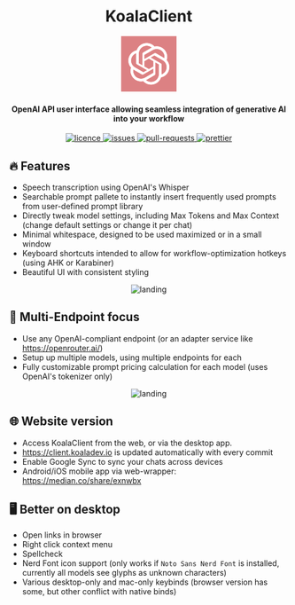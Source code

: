 <h1 align="center"><b>KoalaClient</b></h1>

<p align="center">
    <a href="https://client.koaladev.io" target="_blank"><img src="public/apple-touch-icon.png" alt="KoalaClient Icon" width="100" /></a>
</p>

<h4 align="center"><b>OpenAI API user interface allowing seamless integration of generative AI into your workflow</b></h4>

<p align="center">
<a href="https://github.com/jackschedel/KoalaClient/blob/main/LICENSE" target="_blank">
    <img src="https://img.shields.io/github/license/jackschedel/KoalaClient?style=flat-square" alt="licence" />
</a>

<a href="https://github.com/jackschedel/KoalaClient/issues" target="_blank">
    <img src="https://img.shields.io/github/issues/jackschedel/KoalaClient?style=flat-square" alt="issues"/>
</a>

<a href="https://github.com/jackschedel/KoalaClient/pulls" target="_blank">
    <img src="https://img.shields.io/github/issues-pr/jackschedel/KoalaClient?style=flat-square" alt="pull-requests"/>
</a>

<a href="https://github.com/prettier/prettier" target="_blank">
    <img src="https://img.shields.io/badge/code_style-prettier-ff69b4.svg?style=flat-square" alt="prettier"/>
</a>
</p>

## 🔥 Features

- Speech transcription using OpenAI's Whisper
- Searchable prompt pallete to instantly insert frequently used prompts from
  user-defined prompt library
- Directly tweak model settings, including Max Tokens and Max Context (change default settings or change it per chat)
- Minimal whitespace, designed to be used maximized or in a small window
- Keyboard shortcuts intended to allow for workflow-optimization hotkeys (using AHK or Karabiner)
- Beautiful UI with consistent styling

<p align="center">
    <img src="https://schedel.io/koalaclientss.d0f3213a.png" alt="landing" width=800 />
</p>

## 📡 Multi-Endpoint focus

- Use any OpenAI-compliant endpoint (or an adapter service like https://openrouter.ai/)
- Setup up multiple models, using multiple endpoints for each
- Fully customizable prompt pricing calculation for each model (uses OpenAI's tokenizer only)

<p align="center">
    <img src="https://github.com/user-attachments/assets/59ee54e1-694b-4339-8509-9d16fbcf9e9a" alt="landing" width=800 />
</p>

## 🌐 Website version

- Access KoalaClient from the web, or via the desktop app.
- https://client.koaladev.io is updated automatically with every commit
- Enable Google Sync to sync your chats across devices
- Android/iOS mobile app via web-wrapper: https://median.co/share/exnwbx

## 🖥️ Better on desktop

- Open links in browser
- Right click context menu
- Spellcheck
- Nerd Font icon support (only works if `Noto Sans Nerd Font` is installed,
  currently all models see glyphs as unknown characters)
- Various desktop-only and mac-only keybinds (browser version has some, but other conflict with native binds)
